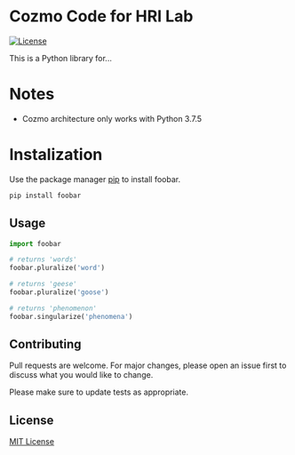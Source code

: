 # Cozmo Code for HRI Lab
[![License](https://img.shields.io/github/license/terraform-docs/terraform-docs)](https://github.com/ewhenry/cozmo-lab-assistant/blob/master/LICENSE)

This is a Python library for...

# Notes

- Cozmo architecture only works with Python 3.7.5

# Instalization

Use the package manager [pip](https://pip.pypa.io/en/stable/) to install foobar.

```bash
pip install foobar
```

## Usage

```python
import foobar

# returns 'words'
foobar.pluralize('word')

# returns 'geese'
foobar.pluralize('goose')

# returns 'phenomenon'
foobar.singularize('phenomena')
```

## Contributing

Pull requests are welcome. For major changes, please open an issue first
to discuss what you would like to change.

Please make sure to update tests as appropriate.

## License
[MIT License](https://choosealicense.com/licenses/mit/)
